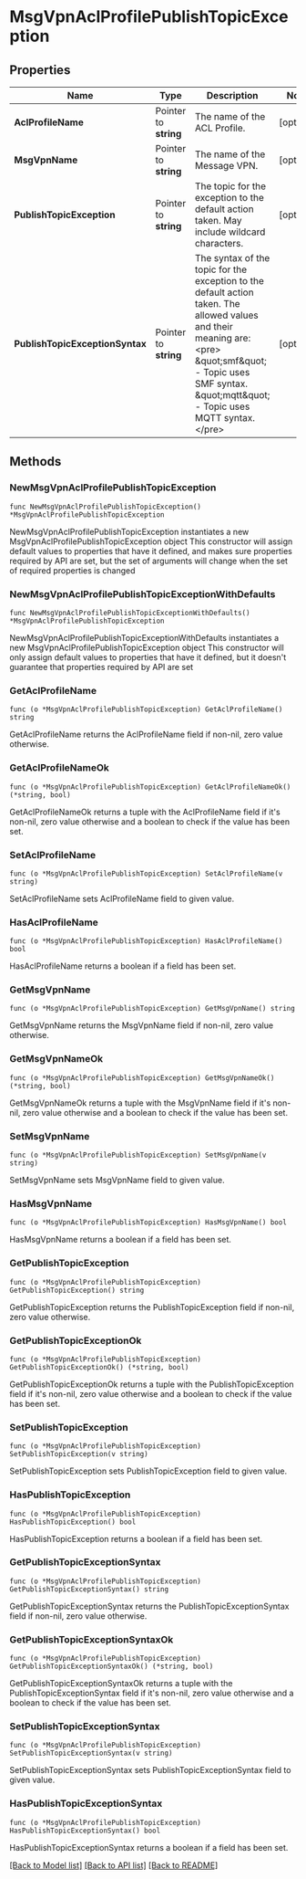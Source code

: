 # MsgVpnAclProfilePublishTopicException

## Properties

Name | Type | Description | Notes
------------ | ------------- | ------------- | -------------
**AclProfileName** | Pointer to **string** | The name of the ACL Profile. | [optional] 
**MsgVpnName** | Pointer to **string** | The name of the Message VPN. | [optional] 
**PublishTopicException** | Pointer to **string** | The topic for the exception to the default action taken. May include wildcard characters. | [optional] 
**PublishTopicExceptionSyntax** | Pointer to **string** | The syntax of the topic for the exception to the default action taken. The allowed values and their meaning are:  &lt;pre&gt; \&quot;smf\&quot; - Topic uses SMF syntax. \&quot;mqtt\&quot; - Topic uses MQTT syntax. &lt;/pre&gt;  | [optional] 

## Methods

### NewMsgVpnAclProfilePublishTopicException

`func NewMsgVpnAclProfilePublishTopicException() *MsgVpnAclProfilePublishTopicException`

NewMsgVpnAclProfilePublishTopicException instantiates a new MsgVpnAclProfilePublishTopicException object
This constructor will assign default values to properties that have it defined,
and makes sure properties required by API are set, but the set of arguments
will change when the set of required properties is changed

### NewMsgVpnAclProfilePublishTopicExceptionWithDefaults

`func NewMsgVpnAclProfilePublishTopicExceptionWithDefaults() *MsgVpnAclProfilePublishTopicException`

NewMsgVpnAclProfilePublishTopicExceptionWithDefaults instantiates a new MsgVpnAclProfilePublishTopicException object
This constructor will only assign default values to properties that have it defined,
but it doesn't guarantee that properties required by API are set

### GetAclProfileName

`func (o *MsgVpnAclProfilePublishTopicException) GetAclProfileName() string`

GetAclProfileName returns the AclProfileName field if non-nil, zero value otherwise.

### GetAclProfileNameOk

`func (o *MsgVpnAclProfilePublishTopicException) GetAclProfileNameOk() (*string, bool)`

GetAclProfileNameOk returns a tuple with the AclProfileName field if it's non-nil, zero value otherwise
and a boolean to check if the value has been set.

### SetAclProfileName

`func (o *MsgVpnAclProfilePublishTopicException) SetAclProfileName(v string)`

SetAclProfileName sets AclProfileName field to given value.

### HasAclProfileName

`func (o *MsgVpnAclProfilePublishTopicException) HasAclProfileName() bool`

HasAclProfileName returns a boolean if a field has been set.

### GetMsgVpnName

`func (o *MsgVpnAclProfilePublishTopicException) GetMsgVpnName() string`

GetMsgVpnName returns the MsgVpnName field if non-nil, zero value otherwise.

### GetMsgVpnNameOk

`func (o *MsgVpnAclProfilePublishTopicException) GetMsgVpnNameOk() (*string, bool)`

GetMsgVpnNameOk returns a tuple with the MsgVpnName field if it's non-nil, zero value otherwise
and a boolean to check if the value has been set.

### SetMsgVpnName

`func (o *MsgVpnAclProfilePublishTopicException) SetMsgVpnName(v string)`

SetMsgVpnName sets MsgVpnName field to given value.

### HasMsgVpnName

`func (o *MsgVpnAclProfilePublishTopicException) HasMsgVpnName() bool`

HasMsgVpnName returns a boolean if a field has been set.

### GetPublishTopicException

`func (o *MsgVpnAclProfilePublishTopicException) GetPublishTopicException() string`

GetPublishTopicException returns the PublishTopicException field if non-nil, zero value otherwise.

### GetPublishTopicExceptionOk

`func (o *MsgVpnAclProfilePublishTopicException) GetPublishTopicExceptionOk() (*string, bool)`

GetPublishTopicExceptionOk returns a tuple with the PublishTopicException field if it's non-nil, zero value otherwise
and a boolean to check if the value has been set.

### SetPublishTopicException

`func (o *MsgVpnAclProfilePublishTopicException) SetPublishTopicException(v string)`

SetPublishTopicException sets PublishTopicException field to given value.

### HasPublishTopicException

`func (o *MsgVpnAclProfilePublishTopicException) HasPublishTopicException() bool`

HasPublishTopicException returns a boolean if a field has been set.

### GetPublishTopicExceptionSyntax

`func (o *MsgVpnAclProfilePublishTopicException) GetPublishTopicExceptionSyntax() string`

GetPublishTopicExceptionSyntax returns the PublishTopicExceptionSyntax field if non-nil, zero value otherwise.

### GetPublishTopicExceptionSyntaxOk

`func (o *MsgVpnAclProfilePublishTopicException) GetPublishTopicExceptionSyntaxOk() (*string, bool)`

GetPublishTopicExceptionSyntaxOk returns a tuple with the PublishTopicExceptionSyntax field if it's non-nil, zero value otherwise
and a boolean to check if the value has been set.

### SetPublishTopicExceptionSyntax

`func (o *MsgVpnAclProfilePublishTopicException) SetPublishTopicExceptionSyntax(v string)`

SetPublishTopicExceptionSyntax sets PublishTopicExceptionSyntax field to given value.

### HasPublishTopicExceptionSyntax

`func (o *MsgVpnAclProfilePublishTopicException) HasPublishTopicExceptionSyntax() bool`

HasPublishTopicExceptionSyntax returns a boolean if a field has been set.


[[Back to Model list]](../README.md#documentation-for-models) [[Back to API list]](../README.md#documentation-for-api-endpoints) [[Back to README]](../README.md)


